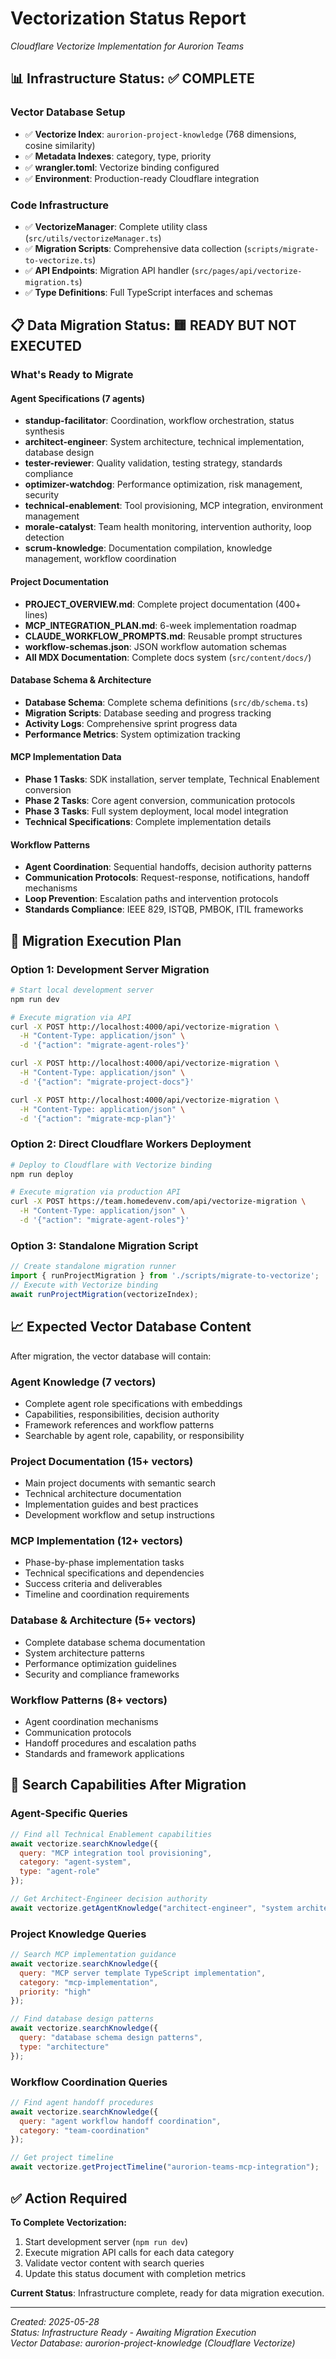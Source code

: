 # Vectorization Status Report
*Cloudflare Vectorize Implementation for Aurorion Teams*

## 📊 **Infrastructure Status: ✅ COMPLETE**

### **Vector Database Setup**
- ✅ **Vectorize Index**: `aurorion-project-knowledge` (768 dimensions, cosine similarity)
- ✅ **Metadata Indexes**: category, type, priority 
- ✅ **wrangler.toml**: Vectorize binding configured
- ✅ **Environment**: Production-ready Cloudflare integration

### **Code Infrastructure**
- ✅ **VectorizeManager**: Complete utility class (`src/utils/vectorizeManager.ts`)
- ✅ **Migration Scripts**: Comprehensive data collection (`scripts/migrate-to-vectorize.ts`)
- ✅ **API Endpoints**: Migration API handler (`src/pages/api/vectorize-migration.ts`)
- ✅ **Type Definitions**: Full TypeScript interfaces and schemas

## 📋 **Data Migration Status: 🟨 READY BUT NOT EXECUTED**

### **What's Ready to Migrate**

#### **Agent Specifications (7 agents)**
- **standup-facilitator**: Coordination, workflow orchestration, status synthesis
- **architect-engineer**: System architecture, technical implementation, database design
- **tester-reviewer**: Quality validation, testing strategy, standards compliance
- **optimizer-watchdog**: Performance optimization, risk management, security
- **technical-enablement**: Tool provisioning, MCP integration, environment management
- **morale-catalyst**: Team health monitoring, intervention authority, loop detection
- **scrum-knowledge**: Documentation compilation, knowledge management, workflow coordination

#### **Project Documentation**
- **PROJECT_OVERVIEW.md**: Complete project documentation (400+ lines)
- **MCP_INTEGRATION_PLAN.md**: 6-week implementation roadmap
- **CLAUDE_WORKFLOW_PROMPTS.md**: Reusable prompt structures
- **workflow-schemas.json**: JSON workflow automation schemas
- **All MDX Documentation**: Complete docs system (`src/content/docs/`)

#### **Database Schema & Architecture**
- **Database Schema**: Complete schema definitions (`src/db/schema.ts`)
- **Migration Scripts**: Database seeding and progress tracking
- **Activity Logs**: Comprehensive sprint progress data
- **Performance Metrics**: System optimization tracking

#### **MCP Implementation Data**
- **Phase 1 Tasks**: SDK installation, server template, Technical Enablement conversion
- **Phase 2 Tasks**: Core agent conversion, communication protocols
- **Phase 3 Tasks**: Full system deployment, local model integration
- **Technical Specifications**: Complete implementation details

#### **Workflow Patterns**
- **Agent Coordination**: Sequential handoffs, decision authority patterns
- **Communication Protocols**: Request-response, notifications, handoff mechanisms
- **Loop Prevention**: Escalation paths and intervention protocols
- **Standards Compliance**: IEEE 829, ISTQB, PMBOK, ITIL frameworks

## 🚀 **Migration Execution Plan**

### **Option 1: Development Server Migration**
```bash
# Start local development server
npm run dev

# Execute migration via API
curl -X POST http://localhost:4000/api/vectorize-migration \
  -H "Content-Type: application/json" \
  -d '{"action": "migrate-agent-roles"}'

curl -X POST http://localhost:4000/api/vectorize-migration \
  -H "Content-Type: application/json" \
  -d '{"action": "migrate-project-docs"}'

curl -X POST http://localhost:4000/api/vectorize-migration \
  -H "Content-Type: application/json" \
  -d '{"action": "migrate-mcp-plan"}'
```

### **Option 2: Direct Cloudflare Workers Deployment**
```bash
# Deploy to Cloudflare with Vectorize binding
npm run deploy

# Execute migration via production API
curl -X POST https://team.homedevenv.com/api/vectorize-migration \
  -H "Content-Type: application/json" \
  -d '{"action": "migrate-agent-roles"}'
```

### **Option 3: Standalone Migration Script**
```typescript
// Create standalone migration runner
import { runProjectMigration } from './scripts/migrate-to-vectorize';
// Execute with Vectorize binding
await runProjectMigration(vectorizeIndex);
```

## 📈 **Expected Vector Database Content**

After migration, the vector database will contain:

### **Agent Knowledge (7 vectors)**
- Complete agent role specifications with embeddings
- Capabilities, responsibilities, decision authority
- Framework references and workflow patterns
- Searchable by agent role, capability, or responsibility

### **Project Documentation (15+ vectors)**
- Main project documents with semantic search
- Technical architecture documentation
- Implementation guides and best practices
- Development workflow and setup instructions

### **MCP Implementation (12+ vectors)**
- Phase-by-phase implementation tasks
- Technical specifications and dependencies
- Success criteria and deliverables
- Timeline and coordination requirements

### **Database & Architecture (5+ vectors)**
- Complete database schema documentation
- System architecture patterns
- Performance optimization guidelines
- Security and compliance frameworks

### **Workflow Patterns (8+ vectors)**
- Agent coordination mechanisms
- Communication protocols
- Handoff procedures and escalation paths
- Standards and framework applications

## 🎯 **Search Capabilities After Migration**

### **Agent-Specific Queries**
```javascript
// Find all Technical Enablement capabilities
await vectorize.searchKnowledge({
  query: "MCP integration tool provisioning",
  category: "agent-system",
  type: "agent-role"
});

// Get Architect-Engineer decision authority
await vectorize.getAgentKnowledge("architect-engineer", "system architecture decisions");
```

### **Project Knowledge Queries**
```javascript
// Search MCP implementation guidance
await vectorize.searchKnowledge({
  query: "MCP server template TypeScript implementation",
  category: "mcp-implementation",
  priority: "high"
});

// Find database design patterns
await vectorize.searchKnowledge({
  query: "database schema design patterns",
  type: "architecture"
});
```

### **Workflow Coordination Queries**
```javascript
// Find agent handoff procedures
await vectorize.searchKnowledge({
  query: "agent workflow handoff coordination",
  category: "team-coordination"
});

// Get project timeline
await vectorize.getProjectTimeline("aurorion-teams-mcp-integration");
```

## ✅ **Action Required**

**To Complete Vectorization:**
1. Start development server (`npm run dev`)
2. Execute migration API calls for each data category
3. Validate vector content with search queries
4. Update this status document with completion metrics

**Current Status**: Infrastructure complete, ready for data migration execution.

---

*Created: 2025-05-28*  
*Status: Infrastructure Ready - Awaiting Migration Execution*  
*Vector Database: aurorion-project-knowledge (Cloudflare Vectorize)*